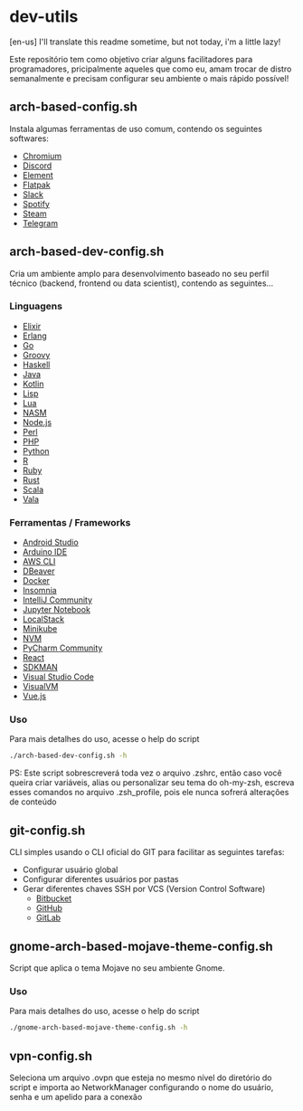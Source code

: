 # dev-utils

[en-us] I'll translate this readme sometime, but not today, i'm a little lazy!

Este repositório tem como objetivo criar alguns facilitadores para programadores, pricipalmente aqueles que como eu, amam trocar de distro semanalmente e precisam configurar seu ambiente o mais rápido possível!

## arch-based-config.sh

Instala algumas ferramentas de uso comum, contendo os seguintes softwares:

- [Chromium](https://www.chromium.org/)
- [Discord](https://discord.com/)
- [Element](https://matrix.org/)
- [Flatpak](https://flatpak.org/)
- [Slack](https://slack.com/)
- [Spotify](https://www.spotify.com/)
- [Steam](https://store.steampowered.com/)
- [Telegram](https://telegram.org/)

## arch-based-dev-config.sh

Cria um ambiente amplo para desenvolvimento baseado no seu perfil técnico (backend, frontend ou data scientist), contendo as seguintes...

### Linguagens

- [Elixir](https://elixir-lang.org/)
- [Erlang](https://www.erlang.org/)
- [Go](https://golang.org/)
- [Groovy](https://groovy-lang.org/)
- [Haskell](https://www.haskell.org/)
- [Java](https://www.java.com/)
- [Kotlin](https://kotlinlang.org/)
- [Lisp](https://common-lisp.net/)
- [Lua](http://www.lua.org/)
- [NASM](https://www.nasm.us/)
- [Node.js](https://nodejs.org/)
- [Perl](https://www.perl.org/)
- [PHP](https://www.php.net/)
- [Python](https://www.python.org/)
- [R](https://www.r-project.org/)
- [Ruby](https://www.ruby-lang.org/)
- [Rust](https://www.rust-lang.org/)
- [Scala](https://www.scala-lang.org/)
- [Vala](https://wiki.gnome.org/Projects/Vala)

### Ferramentas / Frameworks

- [Android Studio](https://developer.android.com/studio)
- [Arduino IDE](https://www.arduino.cc/en/software)
- [AWS CLI](https://aws.amazon.com/cli/)
- [DBeaver](https://dbeaver.io/)
- [Docker](https://www.docker.com/)
- [Insomnia](https://insomnia.rest/)
- [IntelliJ Community](https://www.jetbrains.com/idea/download/)
- [Jupyter Notebook](https://jupyter.org/)
- [LocalStack](https://github.com/localstack/localstack)
- [Minikube](https://kubernetes.io/docs/tasks/tools/)
- [NVM](https://github.com/nvm-sh/nvm)
- [PyCharm Community](https://www.jetbrains.com/pycharm/download/)
- [React](https://reactjs.org/)
- [SDKMAN](https://sdkman.io/)
- [Visual Studio Code](https://code.visualstudio.com/)
- [VisualVM](https://visualvm.github.io/)
- [Vue.js](https://vuejs.org/)

### Uso

Para mais detalhes do uso, acesse o help do script

```bash
./arch-based-dev-config.sh -h
```

PS: Este script sobrescreverá toda vez o arquivo .zshrc, então caso você queira criar variáveis, alias ou personalizar seu tema do oh-my-zsh, escreva esses comandos no arquivo .zsh_profile, pois ele nunca sofrerá alterações de conteúdo

## git-config.sh

CLI simples usando o CLI oficial do GIT para facilitar as seguintes tarefas:

- Configurar usuário global
- Configurar diferentes usuários por pastas
- Gerar diferentes chaves SSH por VCS (Version Control Software)
    - [Bitbucket](https://bitbucket.org/)
    - [GitHub](https://github.com/)
    - [GitLab](https://gitlab.com/)

## gnome-arch-based-mojave-theme-config.sh

Script que aplica o tema Mojave no seu ambiente Gnome.

### Uso

Para mais detalhes do uso, acesse o help do script

```bash
./gnome-arch-based-mojave-theme-config.sh -h
```

## vpn-config.sh

Seleciona um arquivo .ovpn que esteja no mesmo nível do diretório do script e importa ao NetworkManager configurando o nome do usuário, senha e um apelido para a conexão
